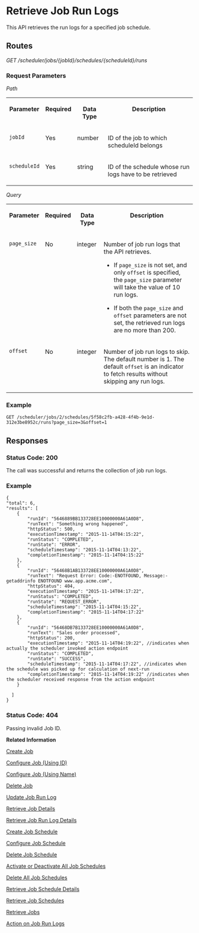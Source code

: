 <!-- loio13d38f3a64874afc989eb35f1712fc33 -->

# Retrieve Job Run Logs

This API retrieves the run logs for a specified job schedule.



## Routes

*GET /scheduler/jobs/\{jobId\}/schedules/\{scheduleId\}/runs*



### Request Parameters

*Path* 


<table>
<tr>
<th valign="top">

Parameter

</th>
<th valign="top">

Required

</th>
<th valign="top">

Data Type

</th>
<th valign="top">

Description

</th>
</tr>
<tr>
<td valign="top">

`jobId` 

</td>
<td valign="top">

Yes

</td>
<td valign="top">

number

</td>
<td valign="top">

ID of the job to which scheduleId belongs

</td>
</tr>
<tr>
<td valign="top">

`scheduleId` 

</td>
<td valign="top">

Yes

</td>
<td valign="top">

string

</td>
<td valign="top">

ID of the schedule whose run logs have to be retrieved

</td>
</tr>
</table>

*Query* 


<table>
<tr>
<th valign="top">

Parameter

</th>
<th valign="top">

Required

</th>
<th valign="top">

Data Type

</th>
<th valign="top">

Description

</th>
</tr>
<tr>
<td valign="top">

`page_size` 

</td>
<td valign="top">

No

</td>
<td valign="top">

integer

</td>
<td valign="top">

Number of job run logs that the API retrieves.

-   If `page_size` is not set, and only `offset` is specified, the `page_size` parameter will take the value of 10 run logs.

-   If both the `page_size` and `offset` parameters are not set, the retrieved run logs are no more than 200.




</td>
</tr>
<tr>
<td valign="top">

`offset` 

</td>
<td valign="top">

No

</td>
<td valign="top">

integer

</td>
<td valign="top">

Number of job run logs to skip. The default number is 1. The default `offset` is an indicator to fetch results without skipping any run logs.

</td>
</tr>
</table>



### Example

```
GET /scheduler/jobs/2/schedules/5f58c2fb-a428-4f4b-9e1d-312e3be8952c/runs?page_size=3&offset=1

```



## Responses



### Status Code: 200

The call was successful and returns the collection of job run logs.



### Example

```
{
"total": 6,
"results": [
    {
        "runId": "5646889BB133728EE10000000A61A0D8",
        "runText": "Something wrong happened",
        "httpStatus": 500,
        "executionTimestamp": "2015-11-14T04:15:22",
        "runStatus": "COMPLETED",
        "runState": "ERROR",
        "scheduleTimestamp": "2015-11-14T04:13:22",
        "completionTimestamp": "2015-11-14T04:15:22"
    },
    {
        "runId": "56468B1AB133728EE10000000A61A0D8",
        "runText": "Request Error: Code:-ENOTFOUND, Message:-getaddrinfo ENOTFOUND www.app.acme.com",
        "httpStatus": 404,
        "executionTimestamp": "2015-11-14T04:17:22",
        "runStatus": "COMPLETED",
        "runState": "REQUEST_ERROR",
        "scheduleTimestamp": "2015-11-14T04:15:22",
        "completionTimestamp": "2015-11-14T04:17:22"
    },
    {
        "runId": "56468DB7B133728EE10000000A61A0D8",
        "runText": "Sales order processed",
        "httpStatus": 200,
        "executionTimestamp": "2015-11-14T04:19:22", //indicates when actually the scheduler invoked action endpoint
        "runStatus": "COMPLETED",
        "runState": "SUCCESS",
        "scheduleTimestamp": "2015-11-14T04:17:22", //indicates when the schedule was picked up for calculation of next-run
        "completionTimestamp": "2015-11-14T04:19:22" //indicates when the scheduler received response from the action endpoint
    }
    
  ]
}

```



### Status Code: 404

Passing invalid Job ID.



**Related Information**  


[Create Job](create-job-2c1ecb6.md "This API creates a job by accepting one or more job schedules to be created.")

[Configure Job \(Using ID\)](configure-job-using-id-514f2f6.md "This API configures a job with the updated runtime information using job ID.")

[Configure Job \(Using Name\)](configure-job-using-name-5790b8a.md "This API configures a job with the updated runtime information using job name.")

[Delete Job](delete-job-cd8feb7.md "This API deletes a job and all its runtime information such as schedules and logs.")

[Update Job Run Log](update-job-run-log-e85da40.md "This API is used by the application to inform the Job Scheduler about the status of an asynchronous, long-running job.")

[Retrieve Job Details](retrieve-job-details-815605d.md "This API retrieves the saved configuration settings of a specified job.")

[Retrieve Job Run Log Details](retrieve-job-run-log-details-e49a4b2.md "This API retrieves the details for a specified job run log.")

[Create Job Schedule](create-job-schedule-66ab3c1.md "This API creates a job schedule for a specified job.")

[Configure Job Schedule](configure-job-schedule-0a4d939.md "This API configures/updates the runtime information of a job schedule for a specified job.")

[Delete Job Schedule](delete-job-schedule-3066b6d.md "This API deletes the specified job schedule.")

[Activate or Deactivate All Job Schedules](activate-or-deactivate-all-job-schedules-fe9650b.md "This API activates or deactivates all the existing schedules for a job.")

[Delete All Job Schedules](delete-all-job-schedules-0aab1ab.md "This API deletes all the schedules of the specified job.")

[Retrieve Job Schedule Details](retrieve-job-schedule-details-fa16c72.md "This API retrieves the saved configuration settings of a specified job schedule.")

[Retrieve Job Schedules](retrieve-job-schedules-251658d.md "This API retrieves all schedules for a specified job.")

[Retrieve Jobs](retrieve-jobs-b4d3719.md "This API retrieves all jobs in a service instance.")

[Action on Job Run Logs](service-behavior-d09664b.md#loiod09664b7ae9d453e8b8a3a6e09449916__section_RunLogs)


